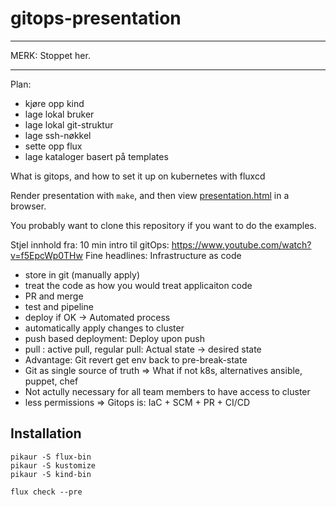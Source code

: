 # gitops-presentation

*******
MERK: Stoppet her.
*******

Plan:
- kjøre opp kind
- lage lokal bruker 
- lage lokal git-struktur
- lage ssh-nøkkel
- sette opp flux
- lage kataloger basert på templates


What is gitops, and how to set it up on kubernetes with fluxcd

Render presentation with `make`, and then view [presentation.html](presentation.html) in a browser.

You probably want to clone this repository if you want to do the examples.

Stjel innhold fra: 10 min intro til gitOps: https://www.youtube.com/watch?v=f5EpcWp0THw
Fine headlines: Infrastructure as code
- store in git (manually apply)
- treat the code as how you would treat applicaiton code
- PR and merge
- test and pipeline
- deploy if OK
-> Automated process
- automatically apply changes to cluster
- push based deployment: Deploy upon push
- pull : active pull, regular pull: Actual state -> desired state
- Advantage: Git revert get env back to pre-break-state
- Git as single source of truth
=> What if not k8s, alternatives ansible, puppet, chef
- Not actully necessary for all team members to have access to cluster
- less permissions
=> Gitops is: IaC + SCM + PR + CI/CD

## Installation

``` 
pikaur -S flux-bin
pikaur -S kustomize
pikaur -S kind-bin

flux check --pre  
```
